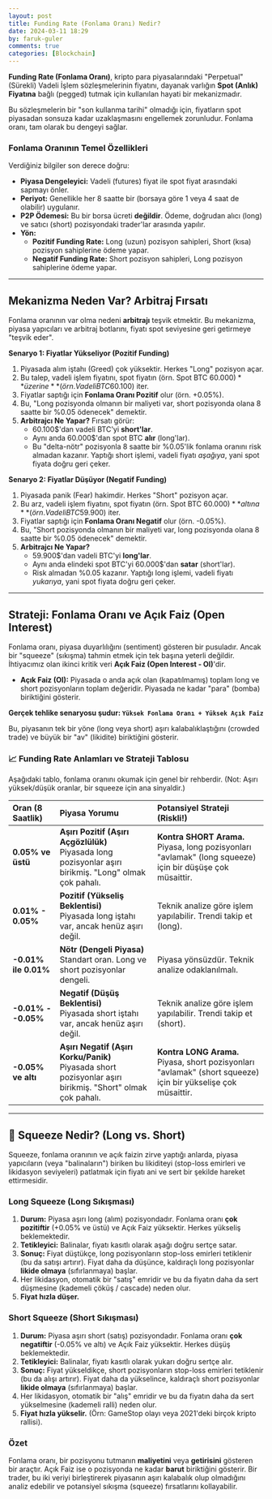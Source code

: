 ```yaml
---
layout: post
title: Funding Rate (Fonlama Oranı) Nedir?
date: 2024-03-11 18:29
by: faruk-guler
comments: true
categories: [Blockchain]
---
```


**Funding Rate (Fonlama Oranı)**, kripto para piyasalarındaki "Perpetual" (Sürekli) Vadeli İşlem sözleşmelerinin fiyatını, dayanak varlığın **Spot (Anlık) Fiyatına** bağlı (pegged) tutmak için kullanılan hayati bir mekanizmadır.

Bu sözleşmelerin bir "son kullanma tarihi" olmadığı için, fiyatların spot piyasadan sonsuza kadar uzaklaşmasını engellemek zorunludur. Fonlama oranı, tam olarak bu dengeyi sağlar.

### Fonlama Oranının Temel Özellikleri

Verdiğiniz bilgiler son derece doğru:

* **Piyasa Dengeleyici:** Vadeli (futures) fiyat ile spot fiyat arasındaki sapmayı önler.
* **Periyot:** Genellikle her 8 saatte bir (borsaya göre 1 veya 4 saat de olabilir) uygulanır.
* **P2P Ödemesi:** Bu bir borsa ücreti **değildir**. Ödeme, doğrudan alıcı (long) ve satıcı (short) pozisyondaki trader'lar arasında yapılır.
* **Yön:**
    * **Pozitif Funding Rate:** Long (uzun) pozisyon sahipleri, Short (kısa) pozisyon sahiplerine ödeme yapar.
    * **Negatif Funding Rate:** Short pozisyon sahipleri, Long pozisyon sahiplerine ödeme yapar.

---

## Mekanizma Neden Var? Arbitraj Fırsatı

Fonlama oranının var olma nedeni **arbitrajı** teşvik etmektir. Bu mekanizma, piyasa yapıcıları ve arbitraj botlarını, fiyatı spot seviyesine geri getirmeye "teşvik eder".

**Senaryo 1: Fiyatlar Yükseliyor (Pozitif Funding)**

1.  Piyasada alım iştahı (Greed) çok yüksektir. Herkes "Long" pozisyon açar.
2.  Bu talep, vadeli işlem fiyatını, spot fiyatın (örn. Spot BTC 60.000$) **üzerine** (örn. Vadeli BTC 60.100$) iter.
3.  Fiyatlar saptığı için **Fonlama Oranı Pozitif** olur (örn. +0.05%).
4.  Bu, "Long pozisyonda olmanın bir maliyeti var, short pozisyonda olana 8 saatte bir %0.05 ödenecek" demektir.
5.  **Arbitrajcı Ne Yapar?** Fırsatı görür:
    * 60.100$'dan vadeli BTC'yi **short'lar**.
    * Aynı anda 60.000$'dan spot BTC **alır** (long'lar).
    * Bu "delta-nötr" pozisyonla 8 saatte bir %0.05'lik fonlama oranını risk almadan kazanır. Yaptığı short işlemi, vadeli fiyatı *aşağıya*, yani spot fiyata doğru geri çeker.

**Senaryo 2: Fiyatlar Düşüyor (Negatif Funding)**

1.  Piyasada panik (Fear) hakimdir. Herkes "Short" pozisyon açar.
2.  Bu arz, vadeli işlem fiyatını, spot fiyatın (örn. Spot BTC 60.000$) **altına** (örn. Vadeli BTC 59.900$) iter.
3.  Fiyatlar saptığı için **Fonlama Oranı Negatif** olur (örn. -0.05%).
4.  Bu, "Short pozisyonda olmanın bir maliyeti var, long pozisyonda olana 8 saatte bir %0.05 ödenecek" demektir.
5.  **Arbitrajcı Ne Yapar?**
    * 59.900$'dan vadeli BTC'yi **long'lar**.
    * Aynı anda elindeki spot BTC'yi 60.000$'dan **satar** (short'lar).
    * Risk almadan %0.05 kazanır. Yaptığı long işlemi, vadeli fiyatı *yukarıya*, yani spot fiyata doğru geri çeker.

---

## Strateji: Fonlama Oranı ve Açık Faiz (Open Interest)

Fonlama oranı, piyasa duyarlılığını (sentiment) gösteren bir pusuladır. Ancak bir "squeeze" (sıkışma) tahmin etmek için tek başına yeterli değildir. İhtiyacımız olan ikinci kritik veri **Açık Faiz (Open Interest - OI)**'dir.

* **Açık Faiz (OI):** Piyasada o anda açık olan (kapatılmamış) toplam long ve short pozisyonların toplam değeridir. Piyasada ne kadar "para" (bomba) biriktiğini gösterir.

**Gerçek tehlike senaryosu şudur: `Yüksek Fonlama Oranı + Yüksek Açık Faiz`**

Bu, piyasanın tek bir yöne (long veya short) aşırı kalabalıklaştığını (crowded trade) ve büyük bir "av" (likidite) biriktiğini gösterir.

### 📈 Funding Rate Anlamları ve Strateji Tablosu

Aşağıdaki tablo, fonlama oranını okumak için genel bir rehberdir. (Not: Aşırı yüksek/düşük oranlar, bir squeeze için ana sinyaldir.)

| Oran (8 Saatlik) | Piyasa Yorumu | Potansiyel Strateji (Riskli!) |
| :--- | :--- | :--- |
| **0.05% ve üstü** | **Aşırı Pozitif (Aşırı Açgözlülük)**<br> Piyasada long pozisyonlar aşırı birikmiş. "Long" olmak çok pahalı. | **Kontra SHORT Arama.**<br> Piyasa, long pozisyonları "avlamak" (long squeeze) için bir düşüşe çok müsaittir. |
| **0.01% - 0.05%** | **Pozitif (Yükseliş Beklentisi)**<br> Piyasada long iştahı var, ancak henüz aşırı değil. | Teknik analize göre işlem yapılabilir. Trendi takip et (long). |
| **-0.01% ile 0.01%** | **Nötr (Dengeli Piyasa)**<br> Standart oran. Long ve short pozisyonlar dengeli. | Piyasa yönsüzdür. Teknik analize odaklanılmalı. |
| **-0.01% - -0.05%** | **Negatif (Düşüş Beklentisi)**<br> Piyasada short iştahı var, ancak henüz aşırı değil. | Teknik analize göre işlem yapılabilir. Trendi takip et (short). |
| **-0.05% ve altı** | **Aşırı Negatif (Aşırı Korku/Panik)**<br> Piyasada short pozisyonlar aşırı birikmiş. "Short" olmak çok pahalı. | **Kontra LONG Arama.**<br> Piyasa, short pozisyonları "avlamak" (short squeeze) için bir yükselişe çok müsaittir. |

---

## 🎯 Squeeze Nedir? (Long vs. Short)

Squeeze, fonlama oranının ve açık faizin zirve yaptığı anlarda, piyasa yapıcıların (veya "balinaların") biriken bu likiditeyi (stop-loss emirleri ve likidasyon seviyeleri) patlatmak için fiyatı ani ve sert bir şekilde hareket ettirmesidir.

### Long Squeeze (Long Sıkışması)

1.  **Durum:** Piyasa aşırı long (alım) pozisyondadır. Fonlama oranı **çok pozitiftir** (+0.05% ve üstü) ve Açık Faiz yüksektir. Herkes yükseliş beklemektedir.
2.  **Tetikleyici:** Balinalar, fiyatı kasıtlı olarak aşağı doğru sertçe satar.
3.  **Sonuç:** Fiyat düştükçe, long pozisyonların stop-loss emirleri tetiklenir (bu da satışı artırır). Fiyat daha da düşünce, kaldıraçlı long pozisyonlar **likide olmaya** (sıfırlanmaya) başlar.
4.  Her likidasyon, otomatik bir "satış" emridir ve bu da fiyatın daha da sert düşmesine (kademeli çöküş / cascade) neden olur.
5.  **Fiyat hızla düşer.**

### Short Squeeze (Short Sıkışması)

1.  **Durum:** Piyasa aşırı short (satış) pozisyondadır. Fonlama oranı **çok negatiftir** (-0.05% ve altı) ve Açık Faiz yüksektir. Herkes düşüş beklemektedir.
2.  **Tetikleyici:** Balinalar, fiyatı kasıtlı olarak yukarı doğru sertçe alır.
3.  **Sonuç:** Fiyat yükseldikçe, short pozisyonların stop-loss emirleri tetiklenir (bu da alışı artırır). Fiyat daha da yükselince, kaldıraçlı short pozisyonlar **likide olmaya** (sıfırlanmaya) başlar.
4.  Her likidasyon, otomatik bir "alış" emridir ve bu da fiyatın daha da sert yükselmesine (kademeli ralli) neden olur.
5.  **Fiyat hızla yükselir.** (Örn: GameStop olayı veya 2021'deki birçok kripto rallisi).

### Özet

Fonlama oranı, bir pozisyonu tutmanın **maliyetini** veya **getirisini** gösteren bir araçtır. Açık Faiz ise o pozisyonda ne kadar **barut** biriktiğini gösterir. Bir trader, bu iki veriyi birleştirerek piyasanın aşırı kalabalık olup olmadığını analiz edebilir ve potansiyel sıkışma (squeeze) fırsatlarını kollayabilir.